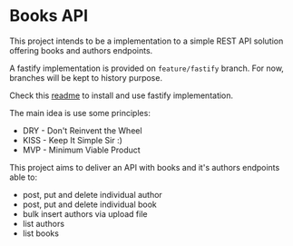 # Books API

This project intends to be a implementation to a simple REST API solution offering books and authors endpoints.

A fastify implementation is provided on `feature/fastify` branch. For now, branches will be kept to history purpose.

Check this [readme](./docs/fastify.md) to install and use fastify implementation.

The main idea is use some principles:

 * DRY - Don't Reinvent the Wheel
 * KISS - Keep It Simple Sir :)
 * MVP - Minimum Viable Product

This project aims to deliver an API with books and it's authors endpoints able to:

 * post, put and delete individual author
 * post, put and delete individual book
 * bulk insert authors via upload file
 * list authors
 * list books
 